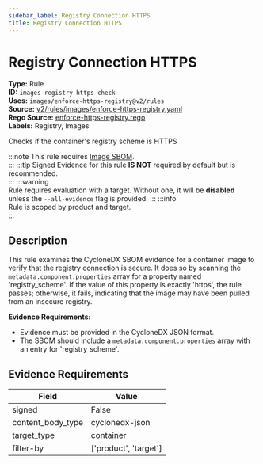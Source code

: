 ```yaml
---
sidebar_label: Registry Connection HTTPS
title: Registry Connection HTTPS
---  
```

# Registry Connection HTTPS  
**Type:** Rule  
**ID:** `images-registry-https-check`  
**Uses:** `images/enforce-https-registry@v2/rules`  
**Source:** [v2/rules/images/enforce-https-registry.yaml](https://github.com/scribe-public/sample-policies/blob/main/v2/rules/images/enforce-https-registry.yaml)  
**Rego Source:** [enforce-https-registry.rego](https://github.com/scribe-public/sample-policies/blob/main/v2/rules/images/enforce-https-registry.rego)  
**Labels:** Registry, Images  

Checks if the container's registry scheme is HTTPS


:::note 
This rule requires [Image SBOM](https://scribe-security.netlify.app/docs/valint/sbom).  
::: 
:::tip 
Signed Evidence for this rule **IS NOT** required by default but is recommended.  
::: 
:::warning  
Rule requires evaluation with a target. Without one, it will be **disabled** unless the `--all-evidence` flag is provided.
::: 
:::info  
Rule is scoped by product and target.  
:::  

## Description  
This rule examines the CycloneDX SBOM evidence for a container image to verify that the registry connection
is secure. It does so by scanning the `metadata.component.properties` array for a property named 
'registry_scheme'. If the value of this property is exactly 'https', the rule passes; otherwise, it fails,
indicating that the image may have been pulled from an insecure registry.

**Evidence Requirements:**

- Evidence must be provided in the CycloneDX JSON format.
- The SBOM should include a `metadata.component.properties` array with an entry for 'registry_scheme'.


## Evidence Requirements  
| Field | Value |
|-------|-------|
| signed | False |
| content_body_type | cyclonedx-json |
| target_type | container |
| filter-by | ['product', 'target'] |

